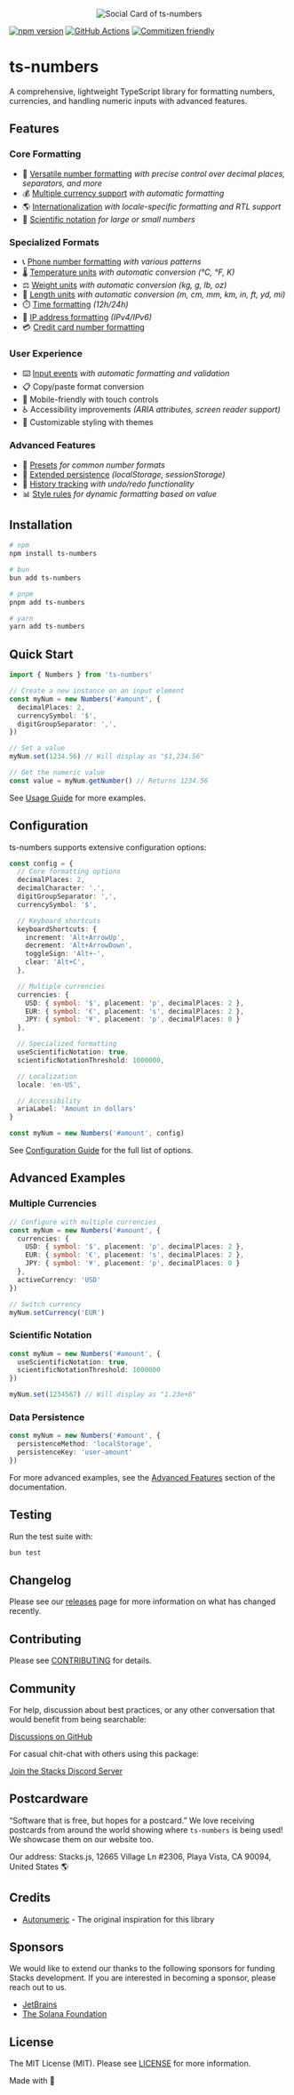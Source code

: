 <p align="center"><img src=".github/art/cover.jpg" alt="Social Card of ts-numbers"></p>

[![npm version][npm-version-src]][npm-version-href]
[![GitHub Actions][github-actions-src]][github-actions-href]
[![Commitizen friendly](https://img.shields.io/badge/commitizen-friendly-brightgreen.svg)](http://commitizen.github.io/cz-cli/)
<!-- [![npm downloads][npm-downloads-src]][npm-downloads-href] -->
<!-- [![Codecov][codecov-src]][codecov-href] -->

# ts-numbers

A comprehensive, lightweight TypeScript library for formatting numbers, currencies, and handling numeric inputs with advanced features.

## Features

### Core Formatting

- 🔢 [Versatile number formatting](https://ts-numbers.stacksjs.org/features/core-formatting) _with precise control over decimal places, separators, and more_
- 💰 [Multiple currency support](https://ts-numbers.stacksjs.org/features/currency-support) _with automatic formatting_
- 🌎 [Internationalization](https://ts-numbers.stacksjs.org/features/internationalization) _with locale-specific formatting and RTL support_
- 🔣 [Scientific notation](https://ts-numbers.stacksjs.org/advanced/scientific-notation) _for large or small numbers_

### Specialized Formats

- 📞 [Phone number formatting](https://ts-numbers.stacksjs.org/features/specialized-formats#phone-numbers) _with various patterns_
- 🌡️ [Temperature units](https://ts-numbers.stacksjs.org/advanced/unit-conversion#temperature-conversion) _with automatic conversion (°C, °F, K)_
- ⚖️ [Weight units](https://ts-numbers.stacksjs.org/advanced/unit-conversion#weight-conversion) _with automatic conversion (kg, g, lb, oz)_
- 📏 [Length units](https://ts-numbers.stacksjs.org/advanced/unit-conversion#length-conversion) _with automatic conversion (m, cm, mm, km, in, ft, yd, mi)_
- ⏱️ [Time formatting](https://ts-numbers.stacksjs.org/features/specialized-formats#time-formatting) _(12h/24h)_
- 🔢 [IP address formatting](https://ts-numbers.stacksjs.org/features/specialized-formats#ip-addresses) _(IPv4/IPv6)_
- 💳 [Credit card number formatting](https://ts-numbers.stacksjs.org/features/specialized-formats#credit-card-formatting)

### User Experience

- ⌨️ [Input events](https://ts-numbers.stacksjs.org/features/input-events) _with automatic formatting and validation_
- 📋 Copy/paste format conversion
- 📱 Mobile-friendly with touch controls
- ♿ Accessibility improvements _(ARIA attributes, screen reader support)_
- 🎨 Customizable styling with themes

### Advanced Features

- 🧩 [Presets](https://ts-numbers.stacksjs.org/advanced/presets) _for common number formats_
- 💾 [Extended persistence](https://ts-numbers.stacksjs.org/advanced/extended-persistence) _(localStorage, sessionStorage)_
- 🔄 [History tracking](https://ts-numbers.stacksjs.org/features/input-events#custom-event-handlers) _with undo/redo functionality_
- 📊 [Style rules](https://ts-numbers.stacksjs.org/advanced/style-rules) _for dynamic formatting based on value_

## Installation

```bash
# npm
npm install ts-numbers

# bun
bun add ts-numbers

# pnpm
pnpm add ts-numbers

# yarn
yarn add ts-numbers
```

## Quick Start

```typescript
import { Numbers } from 'ts-numbers'

// Create a new instance on an input element
const myNum = new Numbers('#amount', {
  decimalPlaces: 2,
  currencySymbol: '$',
  digitGroupSeparator: ',',
})

// Set a value
myNum.set(1234.56) // Will display as "$1,234.56"

// Get the numeric value
const value = myNum.getNumber() // Returns 1234.56
```

See [Usage Guide](https://ts-numbers.stacksjs.org/usage) for more examples.

## Configuration

ts-numbers supports extensive configuration options:

```typescript
const config = {
  // Core formatting options
  decimalPlaces: 2,
  decimalCharacter: '.',
  digitGroupSeparator: ',',
  currencySymbol: '$',

  // Keyboard shortcuts
  keyboardShortcuts: {
    increment: 'Alt+ArrowUp',
    decrement: 'Alt+ArrowDown',
    toggleSign: 'Alt+-',
    clear: 'Alt+C',
  },

  // Multiple currencies
  currencies: {
    USD: { symbol: '$', placement: 'p', decimalPlaces: 2 },
    EUR: { symbol: '€', placement: 's', decimalPlaces: 2 },
    JPY: { symbol: '¥', placement: 'p', decimalPlaces: 0 }
  },

  // Specialized formatting
  useScientificNotation: true,
  scientificNotationThreshold: 1000000,

  // Localization
  locale: 'en-US',

  // Accessibility
  ariaLabel: 'Amount in dollars'
}

const myNum = new Numbers('#amount', config)
```

See [Configuration Guide](https://ts-numbers.stacksjs.org/config) for the full list of options.

## Advanced Examples

### Multiple Currencies

```typescript
// Configure with multiple currencies
const myNum = new Numbers('#amount', {
  currencies: {
    USD: { symbol: '$', placement: 'p', decimalPlaces: 2 },
    EUR: { symbol: '€', placement: 's', decimalPlaces: 2 },
    JPY: { symbol: '¥', placement: 'p', decimalPlaces: 0 }
  },
  activeCurrency: 'USD'
})

// Switch currency
myNum.setCurrency('EUR')
```

### Scientific Notation

```typescript
const myNum = new Numbers('#amount', {
  useScientificNotation: true,
  scientificNotationThreshold: 1000000
})

myNum.set(1234567) // Will display as "1.23e+6"
```

### Data Persistence

```typescript
const myNum = new Numbers('#amount', {
  persistenceMethod: 'localStorage',
  persistenceKey: 'user-amount'
})
```

For more advanced examples, see the [Advanced Features](https://ts-numbers.stacksjs.org/advanced/presets) section of the documentation.

## Testing

Run the test suite with:

```bash
bun test
```

## Changelog

Please see our [releases](https://github.com/stackjs/clapp/releases) page for more information on what has changed recently.

## Contributing

Please see [CONTRIBUTING](.github/CONTRIBUTING.md) for details.

## Community

For help, discussion about best practices, or any other conversation that would benefit from being searchable:

[Discussions on GitHub](https://github.com/stacksjs/clapp/discussions)

For casual chit-chat with others using this package:

[Join the Stacks Discord Server](https://discord.gg/stacksjs)

## Postcardware

“Software that is free, but hopes for a postcard.” We love receiving postcards from around the world showing where `ts-numbers` is being used! We showcase them on our website too.

Our address: Stacks.js, 12665 Village Ln #2306, Playa Vista, CA 90094, United States 🌎

## Credits

- [Autonumeric](https://github.com/autoNumeric/autoNumeric) - The original inspiration for this library

## Sponsors

We would like to extend our thanks to the following sponsors for funding Stacks development. If you are interested in becoming a sponsor, please reach out to us.

- [JetBrains](https://www.jetbrains.com/)
- [The Solana Foundation](https://solana.com/)

## License

The MIT License (MIT). Please see [LICENSE](LICENSE.md) for more information.

Made with 💙

<!-- Badges -->
[npm-version-src]: https://img.shields.io/npm/v/ts-numbers?style=flat-square
[npm-version-href]: https://npmjs.com/package/ts-numbers
[github-actions-src]: https://img.shields.io/github/actions/workflow/status/stacksjs/ts-numbers/ci.yml?style=flat-square&branch=main
[github-actions-href]: https://github.com/stacksjs/ts-numbers/actions?query=workflow%3Aci

<!-- [codecov-src]: https://img.shields.io/codecov/c/gh/stacksjs/ts-numbers/main?style=flat-square
[codecov-href]: https://codecov.io/gh/stacksjs/ts-numbers -->
